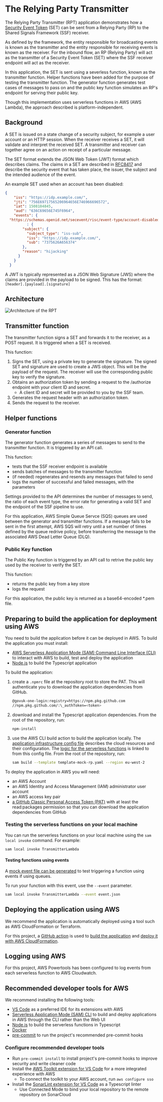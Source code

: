 # The Relying Party Transmitter

The Relying Party Transmitter (RPT) application demonstrates how a [Security Event Token](https://datatracker.ietf.org/doc/html/rfc8417) (SET) can be sent from a Relying Party (RP) to the Shared Signals Framework (SSF) receiver.

As defined by the framework, the entity responsible for broadcasting events is known as the transmitter and the entity responsible for receiving events is known as the receiver. For the inbound flow, an RP (Relying Party) will act as the transmitter of a Security Event Token (SET) where the SSF receiver endpoint will act as the receiver.

In this application, the SET is sent using a severless function, known as the transmitter function. Helper functions have been added for the purpose of testing the transmitter function. The generator function generates test cases of messages to pass on and the public key function simulates an RP's endpoint for serving their public key.

Though this implementation uses serverless functions in AWS (AWS Lambda), the approach described is platform-independent.

## Background

A SET is issued on a state change of a security subject, for example a user account or an HTTP session. When the receiver receives a SET, it will validate and interpret the received SET. A transmitter and receiver can together agree on an action on receipt of a particular message.

The SET format extends the JSON Web Token (JWT) format which describes claims. The claims in a SET are described in [RFC8417](https://datatracker.ietf.org/doc/html/rfc8417) and describe the security event that has taken place, the issuer, the subject and the intended audience of the event.

An example SET used when an account has been disabled:

```json
{
    "iss": "https://idp.example.com/",
    "jti": "756E69717565206964656E746966696572",
    "iat": 1508184845,
    "aud": "636C69656E745F6964",
    "events": {
  "https://schemas.openid.net/secevent/risc/event-type/account-disabled"
          : {
        "subject": {
          "subject_type": "iss-sub",
          "iss": "https://idp.example.com/",
          "sub": "7375626A656374"
        },
        "reason": "hijacking"
      }
    }
  }
```

A JWT is typically represented as a JSON Web Signature (JWS) where the claims are provided in the payload to be signed. This has the format: `[header].[payload].[signature]`

## Architecture

![Architecture of the RPT](/READMEresources/MainArchitecture.png)

## Transmitter function

The transmitter function signs a SET and forwards it to the receiver, as a POST request. It is triggered when a SET is received.

This function:

1. Signs the SET, using a private key to generate the signature. The signed SET and signature are used to create a JWS object. This will be the payload of the request. The receiver will use the corresponding public key to verify the signature.
2. Obtains an authorization token by sending a request to the /authorize endpoint with your client ID and secret.
   - A client ID and secret will be provided to you by the SSF team.
3. Generates the request header with an authorization token.
4. Sends the request to the receiver.

## Helper functions

### Generator function

The generator function generates a series of messages to send to the transmitter function. It is triggered by an API call.

This function:

- tests that the SSF receiver endpoint is available
- sends batches of messages to the transmitter function
- (if needed) regenerates and resends any messages that failed to send
- logs the number of successful and failed messages, with the parameters

Settings provided to the API determines the number of messages to send, the ratio of each event type, the error rate for generating a valid SET and the endpoint of the SSF pipeline to use.

For this application, AWS Simple Queue Servce (SQS) queues are used between the generator and transmitter functions. If a message fails to be sent in the first attempt, AWS SQS will retry until  a set number of times defined by the queue redrive policy, before transferring the message to the associated AWS Dead Letter Queue (DLQ).

### Public Key function

The Public Key function is triggered by an API call to retrive the public key used by the receiver to verify the SET.

This function:

- returns the public key from a key store
- logs the request

For this application, the public key is returned as a base64-encoded *.pem file.

## Preparing to build the application for deployment using AWS

You need to build the application before it can be deployed in AWS. To build the application you must install:

- [AWS Serverless Application Mode (SAM) Command Line Interface (CLI)](https://docs.aws.amazon.com/serverless-application-model/latest/developerguide/serverless-sam-cli-install.html) to interact with AWS to build, test and deploy the application
- [Node.js](https://nodejs.org/en/download/current) to build the Typescript application

To build the application:

1. create a `.npmrc` file at the repository root to store the PAT. This will authenticate you to download the application dependencies from GitHub. 

   ```bash
   @govuk-one-login:registry=https://npm.pkg.github.com
   //npm.pkg.github.com/:\_authToken=<token>
   ```

2. download and install the Typescript application dependencies. From the root of the repository, run:

   ```bash
   npm-install
   ```

3. use the AWS CLI build action to build the application locally. The [application infrastructure config file](template-rpt.yaml) describes the cloud resources and their configuration. The [logic for the serverless functions](/src/lambdas/) is linked to from this config file. From the root of the repository, run:

   ```bash
   sam build --template template-mock-rp.yaml --region eu-west-2
   ```

To deploy the application in AWS you will need:

- an AWS Account
- an AWS Identity and Access Management (IAM) administrator user account
- an AWS access key pair
- [a GitHub Classic Personal Access Token (PAT)](https://docs.github.com/en/authentication/keeping-your-account-and-data-secure/managing-your-personal-access-tokens) with at least the read:packages permission so that you can download the application dependencies from GitHub

### Testing the serverless functions on your local machine

You can run the serverless functions on your local machine using the `sam local invoke` command. For example:

```bash
sam local invoke TransmitterLambda
```

#### Testing functions using events

A [mock event file can be generated](https://docs.aws.amazon.com/serverless-application-model/latest/developerguide/sam-cli-command-reference-sam-local-generate-event.html) to test triggering a function using events if using queues.

To run your function with this event, use the `--event` parameter.

 ```bash
 sam local invoke TransmitterLambda --event event.json
 ```

## Deploying the application using AWS

We recommend the application is automatically deployed using a tool such as AWS CloudFormation or Terraform.

For this project, a [GitHub action](.github/workflows/deploy-branch.yaml) is used to [build the application](.github/workflows/build.yaml) and [deploy it with AWS CloudFormation](.github/workflows/deploy-to-aws.yaml).

## Logging using AWS

For this project, AWS Powertools has been configured to log events from each serverless function to AWS Cloudwatch.

## Recommended developer tools for AWS

We recommend installing the following tools:

- [VS Code](https://code.visualstudio.com/download) as a preferred IDE for its extensions with AWS
- [Serverless Application Mode (SAM) CLI](https://docs.aws.amazon.com/serverless-application-model/latest/developerguide/serverless-sam-cli-install.html) to build and deploy applications in AWS through the CLI rather than the Web UI
- [Node.js](https://nodejs.org/en/) to build the serverless functions in Typescript
- [Docker](https://docs.docker.com/desktop/)
- [pre-commit](https://pre-commit.com) to run the project's recommended pre-commit hooks

### Configure recommended developer tools

- Run `pre-commit install` to install project's pre-commit hooks to improve security and write cleaner code
- Install the [AWS Toolkit extension for VS Code](https://docs.aws.amazon.com/toolkit-for-vscode/latest/userguide/welcome.html) for a more integrated experience with AWS
  - To connect the toolkit to your AWS account, run `aws configure sso`
- Install the [SonarLint extension for VS Code](https://marketplace.visualstudio.com/items?itemName=SonarSource.sonarlint-vscode) as a Typescript linter
  - Use Connected Mode to bind your local repository to the remote repository on SonarCloud
